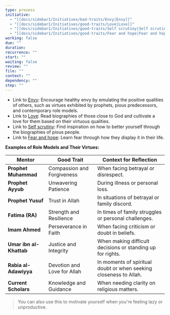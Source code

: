 ```yaml
---
type: process
initiative:
  - "[[docs/sidebar1/Initiatives/bad-traits/Envy|Envy]]"
  - "[[docs/sidebar1/Initiatives/good-traits/Love|Love]]"
  - "[[docs/sidebar1/Initiatives/good-traits/Self scrutiny|Self scrutiny]]"
  - "[[docs/sidebar1/Initiatives/good-traits/Fear and hope|Fear and hope]]"
working: false
due: ""
duration: 
recurrence: ""
start: ""
waiting: false
review: ""
file: ""
context: ""
dependency: ""
step: ""
---
```


* Link to [Envy](docs/sidebar1/Initiatives/bad-traits/Envy.md): Encourage healthy envy by emulating the positive qualities of others, such as virtues exhibited by prophets, pious predecessors, and contemporary role models.
* Link to [Love](docs/sidebar1/Initiatives/good-traits/Love.md): Read biographies of those close to God and cultivate a love for them based on their virtuous qualities.
* Link to [Self scrutiny](docs/sidebar1/Initiatives/good-traits/Self%20scrutiny.md): Find inspiration on how to better yourself through the biographies of pious people.
* Link to [Fear and hope](docs/sidebar1/Initiatives/good-traits/Fear%20and%20hope.md): Learn fear through how they display it in their life.

**Examples of Role Models and Their Virtues:**

| **Mentor**              | **Good Trait**              | **Context for Reflection**                                        |
| ----------------------- | --------------------------- | ----------------------------------------------------------------- |
| **Prophet Muhammad**    | Compassion and Forgiveness  | When facing betrayal or disrespect.                               |
| **Prophet Ayyub**       | Unwavering Patience         | During illness or personal loss.                                  |
| **Prophet Yusuf**       | Trust in Allah              | In situations of betrayal or family discord.                      |
| **Fatima (RA)**         | Strength and Resilience     | In times of family struggles or personal challenges.              |
| **Imam Ahmed**          | Perseverance in Faith       | When facing criticism or doubt in beliefs.                        |
| **Umar ibn al-Khattab** | Justice and Integrity       | When making difficult decisions or standing up for rights.        |
| **Rabia al-Adawiyya**   | Devotion and Love for Allah | In moments of spiritual doubt or when seeking closeness to Allah. |
| **Current Scholars**    | Knowledge and Guidance      | When needing clarity on religious matters.                        |

> You can also use this to motivate yourself when you're feeling lazy or unproductive.
